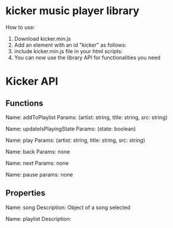 # kicker music player library

How to use:

1. Download kicker.min.js
2. Add an element with an id "kicker" as follows: <div id="kicker"></div>
3. include kicker.min.js file in your html scripts: <script src="kicker.min.js"></script>
4. You can now use the library API for functionalities you need


# Kicker API

## Functions
Name: addToPlaylist
Params: (artist: string, title: string, src: string)

Name: updateIsPlayingState
Params: (state: boolean)

Name: play
Params: (artist: string, title: string, src: string)

Name: back
Params: none

Name: next
Params: none

Name: pause
params: none

## Properties

Name: song
Description: Object of a song selected 

Name: playlist
Description: 
